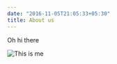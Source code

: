 ```yaml
---
date: "2016-11-05T21:05:33+05:30"
title: About us
---
```


Oh hi there


![This is me][1]


[1]: /img/about.jpg

